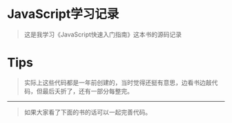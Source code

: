 # JavaScript学习记录

> 这是我学习《JavaScript快速入门指南》这本书的源码记录

# Tips

> 实际上这些代码都是一年前创建的，当时觉得还挺有意思，边看书边敲代码，但最后夭折了，还有一部分每整完。
----
> 如果大家看了下面的书的话可以一起完善代码。

